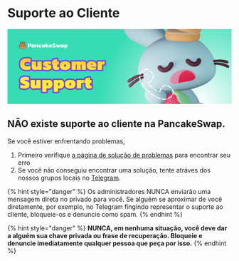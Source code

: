 # Suporte ao Cliente

![](../../.gitbook/assets/customer-support-header.png)

## NÃO existe suporte ao cliente na PancakeSwap.

Se você estiver enfrentando problemas,

1. Primeiro verifique [a página de solução de problemas](../../readme/help/troubleshooting.md) para encontrar seu erro
2. Se você não conseguiu encontrar uma solução, tente atráves dos nossos grupos locais no [Telegram](../../contact-us/telegram.md).

{% hint style="danger" %}
Os administradores NUNCA enviarão uma mensagem direta no privado para você. Se alguém se aproximar de você diretamente, por exemplo, no Telegram fingindo representar o suporte ao cliente, bloqueie-os e denuncie como spam.
{% endhint %}

{% hint style="danger" %}
**NUNCA, em nenhuma situação, você deve dar a alguém sua chave privada ou frase de recuperação. Bloqueie e denuncie imediatamente qualquer pessoa que peça por isso.**
{% endhint %}

